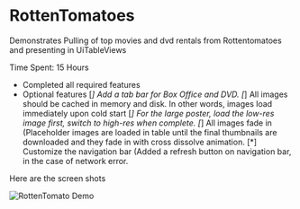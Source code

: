 RottenTomatoes
==============

Demonstrates Pulling of top movies and dvd rentals from Rottentomatoes and presenting in UiTableViews

Time Spent: 15 Hours

  * Completed all required features
  * Optional features
     [*] Add a tab bar for Box Office and DVD.
     [*] All images should be cached in memory and disk. In other words, images load immediately upon cold start 
     [*] For the large poster, load the low-res image first, switch to high-res when complete.
     [*] All images fade in (Placeholder images are loaded in table until the final thumbnails are downloaded and they fade in with cross dissolve animation.
     [*] Customize the navigation bar (Added a refresh button on navigation bar, in the case of network error.
     
     
Here are the screen shots

![RottenTomato Demo](https://github.com/tasveer/RottenTomatoes/blob/master/RottenTomatoes%20Demo.gif?raw=true)
